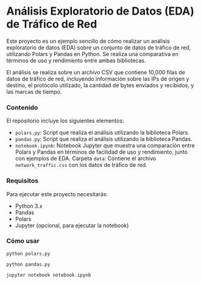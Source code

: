 # Análisis Exploratorio de Datos (EDA) de Tráfico de Red
Este proyecto es un ejemplo sencillo de cómo realizar un análisis exploratorio de datos (EDA) sobre un conjunto de datos de tráfico de red, utilizando Polars y Pandas en Python. Se realiza una comparativa en términos de uso y rendimiento entre ambas bibliotecas.

El análisis se realiza sobre un archivo CSV que contiene 10,000 filas de datos de tráfico de red, incluyendo información sobre las IPs de origen y destino, el protocolo utilizado, la cantidad de bytes enviados y recibidos, y las marcas de tiempo.

### Contenido
El repositorio incluye los siguientes elementos:

- `polars.py`: Script que realiza el análisis utilizando la biblioteca Polars.
- `pandas.py`: Script que realiza el análisis utilizando la biblioteca Pandas.
- `notebook.ipynb`: Notebook Jupyter que muestra una comparación entre Polars y Pandas en términos de facilidad de uso y rendimiento, junto con ejemplos de EDA.
Carpeta `data`: Contiene el archivo `network_traffic.csv` con los datos de tráfico de red.

### Requisitos
Para ejecutar este proyecto necesitarás:

- Python 3.x
- Pandas
- Polars
- Jupyter (opcional, para ejecutar la notebook)

### Cómo usar
```
python polars.py
```
```
python pandas.py
```
```
jupyter notebook notebook.ipynb
```
